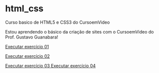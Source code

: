  # html_css
 Curso basico de HTML5 e CSS3 do CursoemVideo

 Estou aprendendo o básico da criação de sites com o CursoemVideo do Prof. Gustavo Guanabara!

 <a href="https://michelsouza-tech.github.io/html_css/md01/exercicios/ex01/index.html">Executar exercício 01

 <a href="https://michelsouza-tech.github.io/html_css/md01/exercicios/ex02/index.html">Executar exercício 02

 <a href="https://michelsouza-tech.github.io/html_css/md01/exercicios/ex03/index.html">Executar exercício 03
 <a href="https://michelsouza-tech.github.io/html_css/md01/exercicios/ex04/index.html">Executar exercício 04
